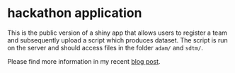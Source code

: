 # hackathon application

This is the public version of a shiny app that allows users to register a team and subsequently upload a script which produces dataset. 
The script is run on the server and should access files in the folder `adam/` and `sdtm/`.

Please find more information in my recent [blog post]().
